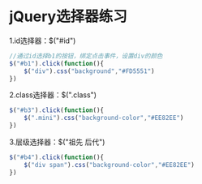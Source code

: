 # jQuery选择器练习

1.id选择器：$("#id")

```javascript
//通过id选择b1的按钮，绑定点击事件，设置div的颜色
$("#b1").click(function(){
    $("div").css("background","#FD5551")
})
```

2.class选择器：$(".class")

```javascript
$("#b3").click(function(){
	$(".mini").css("background-color","#EE82EE")
})
```

3.层级选择器：$("祖先 后代")

```javascript
$("#b4").click(function(){
    $("div span").css("background-color","#EE82EE")
})
```

